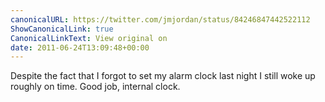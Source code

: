 ```yaml
---
canonicalURL: https://twitter.com/jmjordan/status/84246847442522112
ShowCanonicalLink: true
CanonicalLinkText: View original on
date: 2011-06-24T13:09:48+00:00
---
```

Despite the fact that I forgot to set my alarm clock last night I still woke up roughly on time. Good job, internal clock.